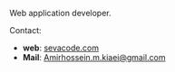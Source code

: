 Web application developer.

Contact:

- **web**: [sevacode.com](https://www.sevacode.com)
- **Mail**: Amirhossein.m.kiaei@gmail.com

